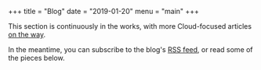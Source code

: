 +++
title = "Blog"
date = "2019-01-20"
menu = "main"
+++

This section is continuously in the works, 
with more Cloud-focused articles 
[on the way](https://github.com/andrejusk/andrejusk.github.io/pulls?q=is%3Aopen+is%3Apr+label%3A%22content+%F0%9F%93%9D%22).

In the meantime, you can subscribe to the blog's [RSS feed](index.xml), 
or read some of the pieces below.
